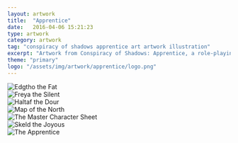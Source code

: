 ```yaml
---
layout: artwork
title:  "Apprentice"
date:   2016-04-06 15:21:23
type: artwork
category: artwork
tag: "conspiracy of shadows apprentice art artwork illustration"
excerpt: "Artwork from Conspiracy of Shadows: Apprentice, a role-playing game."
theme: "primary"
logo: "/assets/img/artwork/apprentice/logo.png"
---
```

<div class="image-container">
	<div class="wrapper">
		<section class="artwork">
			<img src="/img/artwork/apprentice/edgtho-fat.jpg" alt="Edgtho the Fat"/>		
		</section>
		<section class="artwork">
			<img src="/img/artwork/apprentice/freya-silent.jpg" alt="Freya the Silent"/>		
		</section>
		<section class="artwork">
			<img src="/img/artwork/apprentice/haltaf-dour.jpg" alt="Haltaf the Dour"/>		
		</section>
		<section class="artwork">
			<img src="/img/artwork/apprentice/map.jpg" alt="Map of the North"/>		
		</section>
		<section class="artwork">
			<img src="/img/artwork/apprentice/the-master.jpg" alt="The Master Character Sheet"/>		
		</section>
		<section class="artwork">
			<img src="/img/artwork/apprentice/skeld-joyous.jpg" alt="Skeld the Joyous"/>		
		</section>
		<section class="artwork">
			<img src="/img/artwork/apprentice/the-apprentice.jpg" alt="The Apprentice"/>		
		</section>
	</div>
</div>